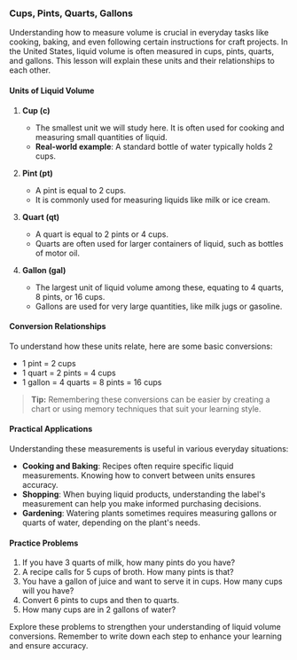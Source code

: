 ### Cups, Pints, Quarts, Gallons

Understanding how to measure volume is crucial in everyday tasks like cooking, baking, and even following certain instructions for craft projects. In the United States, liquid volume is often measured in cups, pints, quarts, and gallons. This lesson will explain these units and their relationships to each other.

#### Units of Liquid Volume

1. **Cup (c)**
   - The smallest unit we will study here. It is often used for cooking and measuring small quantities of liquid. 
   - **Real-world example**: A standard bottle of water typically holds 2 cups.

2. **Pint (pt)**
   - A pint is equal to 2 cups.
   - It is commonly used for measuring liquids like milk or ice cream.

3. **Quart (qt)**
   - A quart is equal to 2 pints or 4 cups.
   - Quarts are often used for larger containers of liquid, such as bottles of motor oil.

4. **Gallon (gal)**
   - The largest unit of liquid volume among these, equating to 4 quarts, 8 pints, or 16 cups.
   - Gallons are used for very large quantities, like milk jugs or gasoline.

#### Conversion Relationships

To understand how these units relate, here are some basic conversions:

- 1 pint = 2 cups
- 1 quart = 2 pints = 4 cups
- 1 gallon = 4 quarts = 8 pints = 16 cups

> **Tip:** Remembering these conversions can be easier by creating a chart or using memory techniques that suit your learning style.

#### Practical Applications

Understanding these measurements is useful in various everyday situations:

- **Cooking and Baking**: Recipes often require specific liquid measurements. Knowing how to convert between units ensures accuracy.
- **Shopping**: When buying liquid products, understanding the label's measurement can help you make informed purchasing decisions.
- **Gardening**: Watering plants sometimes requires measuring gallons or quarts of water, depending on the plant's needs.

#### Practice Problems

1. If you have 3 quarts of milk, how many pints do you have?
2. A recipe calls for 5 cups of broth. How many pints is that?
3. You have a gallon of juice and want to serve it in cups. How many cups will you have?
4. Convert 6 pints to cups and then to quarts.
5. How many cups are in 2 gallons of water?

Explore these problems to strengthen your understanding of liquid volume conversions. Remember to write down each step to enhance your learning and ensure accuracy.